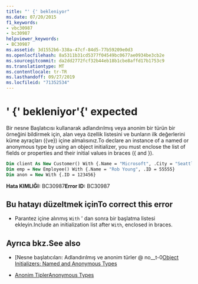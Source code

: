 ```yaml
---
title: "' {' bekleniyor"
ms.date: 07/20/2015
f1_keywords:
- vbc30987
- bc30987
helpviewer_keywords:
- BC30987
ms.assetid: 3d1552b6-338a-47cf-84d5-77b59209e0d3
ms.openlocfilehash: 8a5311b31cd5377f04549bc0677ae0934be3cb2e
ms.sourcegitcommit: da2dd2772fcf32b44eb18b1cbe8affd17b1753c9
ms.translationtype: MT
ms.contentlocale: tr-TR
ms.lasthandoff: 09/27/2019
ms.locfileid: "71352534"
---
```

# <a name="-expected"></a><span data-ttu-id="24ee4-102">' {' bekleniyor</span><span class="sxs-lookup"><span data-stu-id="24ee4-102">'{' expected</span></span>
<span data-ttu-id="24ee4-103">Bir nesne Başlatıcısı kullanarak adlandırılmış veya anonim bir türün bir örneğini bildirmek için, alan veya özellik listesini ve bunların ilk değerlerini küme ayraçları ({ve}) içine almalısınız.</span><span class="sxs-lookup"><span data-stu-id="24ee4-103">To declare an instance of a named or anonymous type by using an object initializer, you must enclose the list of fields or properties and their initial values in braces ({ and }).</span></span>  
  
```vb  
Dim client As New Customer() With {.Name = "Microsoft", .City = "Seattle"}  
Dim emp = New Employee() With {.Name = "Rob Young", .ID = 55555}  
Dim anon = New With {.ID = 123456}  
```  
  
 <span data-ttu-id="24ee4-104">**Hata KIMLIĞI:** BC30987</span><span class="sxs-lookup"><span data-stu-id="24ee4-104">**Error ID:** BC30987</span></span>  
  
## <a name="to-correct-this-error"></a><span data-ttu-id="24ee4-105">Bu hatayı düzeltmek için</span><span class="sxs-lookup"><span data-stu-id="24ee4-105">To correct this error</span></span>  
  
- <span data-ttu-id="24ee4-106">Parantez içine alınmış `With` ' dan sonra bir başlatma listesi ekleyin.</span><span class="sxs-lookup"><span data-stu-id="24ee4-106">Include an initialization list after `With`, enclosed in braces.</span></span>  
  
## <a name="see-also"></a><span data-ttu-id="24ee4-107">Ayrıca bkz.</span><span class="sxs-lookup"><span data-stu-id="24ee4-107">See also</span></span>

- <span data-ttu-id="24ee4-108">[Nesne başlatıcıları: Adlandırılmış ve anonim türler @ no__t-0</span><span class="sxs-lookup"><span data-stu-id="24ee4-108">[Object Initializers: Named and Anonymous Types](../../visual-basic/programming-guide/language-features/objects-and-classes/object-initializers-named-and-anonymous-types.md)</span></span>

- [<span data-ttu-id="24ee4-109">Anonim Tipler</span><span class="sxs-lookup"><span data-stu-id="24ee4-109">Anonymous Types</span></span>](../../visual-basic/programming-guide/language-features/objects-and-classes/anonymous-types.md)
